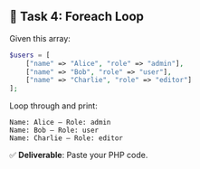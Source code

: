 ## 🧩 Task 4: Foreach Loop  

Given this array:

```php
$users = [
    ["name" => "Alice", "role" => "admin"],
    ["name" => "Bob", "role" => "user"],
    ["name" => "Charlie", "role" => "editor"]
];
```

Loop through and print:

```text
Name: Alice – Role: admin
Name: Bob – Role: user
Name: Charlie – Role: editor
```

✅ **Deliverable**: Paste your PHP code.